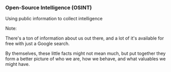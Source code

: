 ### Open-Source Intelligence (OSINT)

Using public information to collect intelligence

Note:

There's a ton of information about us out there, and a lot of it's available for free with just a Google search.

By themselves, these little facts might not mean much, but put together they form a better picture of who we are, how we behave, and what valuables we might have.
